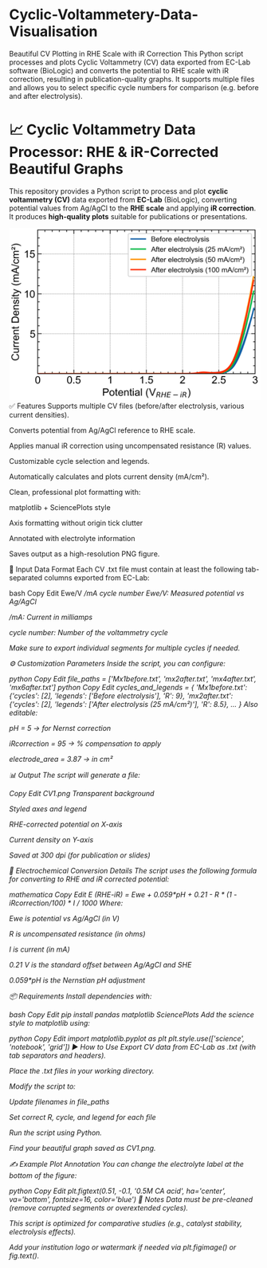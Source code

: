# Cyclic-Voltammetery-Data-Visualisation
Beautiful CV Plotting in RHE Scale with iR Correction
This Python script processes and plots Cyclic Voltammetry (CV) data exported from EC-Lab software (BioLogic) and converts the potential to RHE scale with iR correction, resulting in publication-quality graphs. It supports multiple files and allows you to select specific cycle numbers for comparison (e.g. before and after electrolysis).
# 📈 Cyclic Voltammetry Data Processor: RHE & iR-Corrected Beautiful Graphs

This repository provides a Python script to process and plot **cyclic voltammetry (CV)** data exported from **EC-Lab** (BioLogic), converting potential values from Ag/AgCl to the **RHE scale** and applying **iR correction**. It produces **high-quality plots** suitable for publications or presentations.

![Cyclic Voltammetry Graph](CV1_(2).png)
✅ Features
Supports multiple CV files (before/after electrolysis, various current densities).

Converts potential from Ag/AgCl reference to RHE scale.

Applies manual iR correction using uncompensated resistance (R) values.

Customizable cycle selection and legends.

Automatically calculates and plots current density (mA/cm²).

Clean, professional plot formatting with:

matplotlib + SciencePlots style

Axis formatting without origin tick clutter

Annotated with electrolyte information

Saves output as a high-resolution PNG figure.

📁 Input Data Format
Each CV .txt file must contain at least the following tab-separated columns exported from EC-Lab:

bash
Copy
Edit
Ewe/V    <I>/mA    cycle number
Ewe/V: Measured potential vs Ag/AgCl

<I>/mA: Current in milliamps

cycle number: Number of the voltammetry cycle

Make sure to export individual segments for multiple cycles if needed.

⚙️ Customization Parameters
Inside the script, you can configure:

python
Copy
Edit
file_paths = ['Mx1before.txt', 'mx2after.txt', 'mx4after.txt', 'mx6after.txt']
python
Copy
Edit
cycles_and_legends = {
    'Mx1before.txt': {'cycles': [2], 'legends': ['Before electrolysis'], 'R': 9},
    'mx2after.txt':  {'cycles': [2], 'legends': ['After electrolysis (25 mA/cm²)'], 'R': 8.5},
    ...
}
Also editable:

pH = 5 → for Nernst correction

iRcorrection = 95 → % compensation to apply

electrode_area = 3.87 → in cm²

📊 Output
The script will generate a file:

Copy
Edit
CV1.png
Transparent background

Styled axes and legend

RHE-corrected potential on X-axis

Current density on Y-axis

Saved at 300 dpi (for publication or slides)

🧮 Electrochemical Conversion Details
The script uses the following formula for converting to RHE and iR corrected potential:

mathematica
Copy
Edit
E (RHE-iR) = Ewe + 0.059*pH + 0.21 - R * (1 - iRcorrection/100) * I / 1000
Where:

Ewe is potential vs Ag/AgCl (in V)

R is uncompensated resistance (in ohms)

I is current (in mA)

0.21 V is the standard offset between Ag/AgCl and SHE

0.059*pH is the Nernstian pH adjustment

📦 Requirements
Install dependencies with:

bash
Copy
Edit
pip install pandas matplotlib SciencePlots
Add the science style to matplotlib using:

python
Copy
Edit
import matplotlib.pyplot as plt
plt.style.use(['science', 'notebook', 'grid'])
▶️ How to Use
Export CV data from EC-Lab as .txt (with tab separators and headers).

Place the .txt files in your working directory.

Modify the script to:

Update filenames in file_paths

Set correct R, cycle, and legend for each file

Run the script using Python.

Find your beautiful graph saved as CV1.png.

✍️ Example Plot Annotation
You can change the electrolyte label at the bottom of the figure:

python
Copy
Edit
plt.figtext(0.51, -0.1, '0.5M CA acid', ha='center', va='bottom', fontsize=16, color='blue')
📌 Notes
Data must be pre-cleaned (remove corrupted segments or overextended cycles).

This script is optimized for comparative studies (e.g., catalyst stability, electrolysis effects).

Add your institution logo or watermark if needed via plt.figimage() or fig.text().
